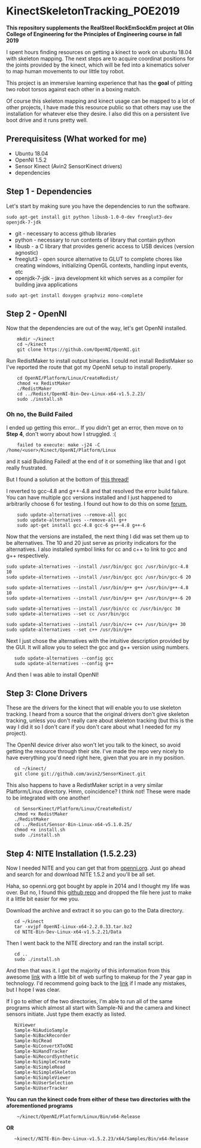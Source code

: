 # KinectSkeletonTracking_POE2019

**This repository supplements the RealSteel RockEmSockEm project at Olin College of Engineering for the Principles of Engineering course in fall 2019**

I spent hours finding resources on getting a kinect to work on ubuntu 18.04 with skeleton mapping. The next steps are to acquire coordinat positions for the joints provided by the kinect, which will be fed into a kinematics solver to map human movements to our little toy robot.

This project is an immersive learning experience that has the **goal** of pitting two robot torsos against each other in a boxing match.

Of course this skeleton mapping and kinect usage can be mapped to a lot of other projects, I have made this resource public so that others may use the installation for whatever else they desire. I also did this on a persistent live boot drive and it runs pretty well.

## Prerequisitess **(What worked for me)**

- Ubuntu 18.04
- OpenNI 1.5.2
- Sensor Kinect (Avin2 SensorKinect drivers)
- dependencies

## Step 1 - Dependencies

Let's start by making sure you have the dependencies to run the software.

`sudo apt-get install git python libusb-1.0-0-dev freeglut3-dev openjdk-7-jdk`

- git - necessary to access github libraries
- python - necessary to run contents of library that contain python
- libusb - a C library that provides generic access to USB devices (version agnostic)
- freeglut3 - open source alternative to GLUT to complete chores like creating windows, initializing OpenGL contexts, handling input events, etc
- openjdk-7-jdk - java development kit which serves as a compiler for building java applications

`sudo apt-get install doxygen graphviz mono-complete`

## Step 2 - OpenNI

Now that the dependencies are out of the way, let's get OpenNI installed.
```
    mkdir ~/kinect
    cd ~/kinect
    git clone https://github.com/OpenNI/OpenNI.git
```

Run RedistMaker to install output binaries. I could not install RedistMaker so I've reported the route that got my OpenNI setup to install properly.

```
    cd OpenNI/Platform/Linux/CreateRedist/
    chmod +x RedistMaker
    ./RedistMaker
    cd ../Redist/OpenNI-Bin-Dev-Linux-x64-v1.5.2.23/
    sudo ./install.sh
```

### Oh no, the Build Failed
I ended up getting this error... If you didn't get an error, then move on to **Step 4**, don't worry about how I struggled. :(
```
    failed to execute: make -j24 -C /home/<user>/Kinect/OpenNI/Platform/Linux
```

and it said Building Failed! at the end of it or something like that and I got really frustrated.

But I found a solution at the bottom of [this thread!](https://github.com/OpenNI/OpenNI/issues/26)

I reverted to gcc-4.8 and g++-4.8 and that resolved the error build failure. You can have multiple gcc versions installed and I just happened to arbitrarily choose 6 for testing. I found out how to do this on some [forum.](https://askubuntu.com/questions/26498/how-to-choose-the-default-gcc-and-g-version)

```
    sudo update-alternatives --remove-all gcc
    sudo update-alternatives --remove-all g++
    sudo apt-get install gcc-4.8 gcc-6 g++-4.8 g++-6
```

Now that the versions are installed, the next thing I did was set them up to be alternatives. The 10 and 20 just serve as priority indicators for the alternatives. I also installed symbol links for cc and c++ to link to gcc and g++ respectively.


    sudo update-alternatives --install /usr/bin/gcc gcc /usr/bin/gcc-4.8 10
    sudo update-alternatives --install /usr/bin/gcc gcc /usr/bin/gcc-6 20

    sudo update-alternatives --install /usr/bin/g++ g++ /usr/bin/g++-4.8 10
    sudo update-alternatives --install /usr/bin/g++ g++ /usr/bin/g++-6 20

    sudo update-alternatives --install /usr/bin/cc cc /usr/bin/gcc 30
    sudo update-alternatives --set cc /usr/bin/gcc

    sudo update-alternatives --install /usr/bin/c++ c++ /usr/bin/g++ 30
    sudo update-alternatives --set c++ /usr/bin/g++

Next I just chose the alternatives with the intuitive description provided by the GUI. It will allow you to select the gcc and g++ version using numbers.

 ```
    sudo update-alternatives --config gcc
    sudo update-alternatives --config g++
```

And then I was able to install OpenNI!

## Step 3: Clone Drivers
These are the drivers for the kinect that will enable you to use skeleton tracking. I heard from a source that the original drivers don't give skeleton tracking, unless you don't really care about skeleton tracking (but this is the way I did it so I don't care if you don't care about what I needed for my project).

The OpenNI device driver also won't let you talk to the kinect, so avoid getting the resource through their site. I've made the repo very nicely to have everything you'd need right here, given that you are in my position.

 ```
    cd ~/kinect/
    git clone git://github.com/avin2/SensorKinect.git
```

This also happens to have a RedistMaker script in a very similar Platform/Linux directory. Hmm, coincidence? I think not! These were made to be integrated with one another!

 ```
    cd SensorKinect/Platform/Linux/CreateRedist/
    chmod +x RedistMaker
    ./RedistMaker
    cd ../Redist/Sensor-Bin-Linux-x64-v5.1.0.25/
    chmod +x install.sh
    sudo ./install.sh
```

## Step 4: NITE Installation (1.5.2.23)
Now I needed NITE and you can get that from [openni.org](openni). Just go ahead and search for and download NITE 1.5.2 and you'll be all set.

Haha, so openni.org got bought by apple in 2014 and I thought my life was over. But no, I found this [github repo](https://github.com/arnaud-ramey/NITE-Bin-Dev-Linux-v1.5.2.23) and dropped the file here just to make it a little bit easier for ~~me~~ you.

Download the archive and extract it so you can go to the Data directory.

 ```
    cd ~/kinect
    tar -xvjpf OpenNI-Linux-x64-2.2.0.33.tar.bz2
    cd NITE-Bin-Dev-Linux-x64-v1.5.2.21/Data
```

Then I went back to the NITE directory and ran the install script.

 ```
    cd ..
    sudo ./install.sh
```

And then that was it. I got the majority of this information from this awesome [link](http://mitchtech.net/ubuntu-kinect-openni-primesense/) with a little bit of web surfing to makeup for the 7 year gap in technology. I'd recommend going back to the [link](http://mitchtech.net/ubuntu-kinect-openni-primesense/) if I made any mistakes, but I hope I was clear.

If I go to either of the two directories, I'm able to run all of the same programs which almost all start with Sample-Ni and the camera and kinect sensors initiate. Just type them exactly as listed.

 ```
    NiViewer
    Sample-NiAudioSample
    Sample-NiBackRecorder
    Sample-NiCRead
    Sample-NiConvertXToONI
    Sample-NiHandTracker
    Sample-NiRecordSynthetic
    Sample-NiSimpleCreate
    Sample-NiSimpleRead
    Sample-NiSimpleSkeleton
    Sample-NiSimpleViewer
    Sample-NiUserSelection
    Sample-NiUserTracker
```
**You can run the kinect code from either of these two directories with the aforementioned programs**

```
    ~/kinect/OpenNI/Platform/Linux/Bin/x64-Release
```

**OR**

 ```
    ~kinect//NITE-Bin-Dev-Linux-v1.5.2.23/x64/Samples/Bin/x64-Release
```
